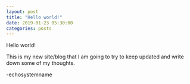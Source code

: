 ```yaml
---
layout: post
title: "Hello world!"
date: 2019-01-23 05:30:00
categories: posts
---
```


Hello world!

This is my new site/blog that I am going to try to keep updated and write down some of my thoughts.

-echosystemname
